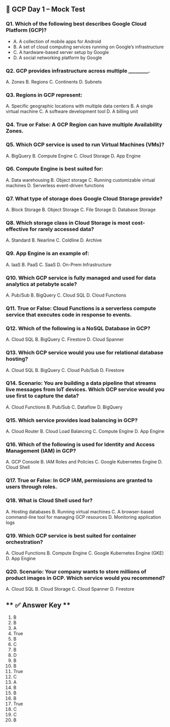 ## 📝 GCP Day 1 – Mock Test
### Q1. Which of the following best describes Google Cloud Platform (GCP)?

- A. A collection of mobile apps for Android
- B. A set of cloud computing services running on Google’s infrastructure
- C. A hardware-based server setup by Google
- D. A social networking platform by Google

### Q2. GCP provides infrastructure across multiple ________.

A. Zones
B. Regions
C. Continents
D. Subnets

### Q3. Regions in GCP represent:

A. Specific geographic locations with multiple data centers
B. A single virtual machine
C. A software development tool
D. A billing unit

### Q4. True or False: A GCP Region can have multiple Availability Zones.
### Q5. Which GCP service is used to run Virtual Machines (VMs)?

A. BigQuery
B. Compute Engine
C. Cloud Storage
D. App Engine

### Q6. Compute Engine is best suited for:

A. Data warehousing
B. Object storage
C. Running customizable virtual machines
D. Serverless event-driven functions

### Q7. What type of storage does Google Cloud Storage provide?

A. Block Storage
B. Object Storage
C. File Storage
D. Database Storage

### Q8. Which storage class in Cloud Storage is most cost-effective for rarely accessed data?

A. Standard
B. Nearline
C. Coldline
D. Archive

### Q9. App Engine is an example of:

A. IaaS
B. PaaS
C. SaaS
D. On-Prem Infrastructure

### Q10. Which GCP service is fully managed and used for data analytics at petabyte scale?

A. Pub/Sub
B. BigQuery
C. Cloud SQL
D. Cloud Functions

### Q11. True or False: Cloud Functions is a serverless compute service that executes code in response to events.
### Q12. Which of the following is a NoSQL Database in GCP?

A. Cloud SQL
B. BigQuery
C. Firestore
D. Cloud Spanner

### Q13. Which GCP service would you use for relational database hosting?

A. Cloud SQL
B. BigQuery
C. Cloud Pub/Sub
D. Firestore

### Q14. Scenario: You are building a data pipeline that streams live messages from IoT devices. Which GCP service would you use first to capture the data?

A. Cloud Functions
B. Pub/Sub
C. Dataflow
D. BigQuery

### Q15. Which service provides load balancing in GCP?

A. Cloud Router
B. Cloud Load Balancing
C. Compute Engine
D. App Engine

### Q16. Which of the following is used for Identity and Access Management (IAM) in GCP?

A. GCP Console
B. IAM Roles and Policies
C. Google Kubernetes Engine
D. Cloud Shell

### Q17. True or False: In GCP IAM, permissions are granted to users through roles.
### Q18. What is Cloud Shell used for?

A. Hosting databases
B. Running virtual machines
C. A browser-based command-line tool for managing GCP resources
D. Monitoring application logs

### Q19. Which GCP service is best suited for container orchestration?

A. Cloud Functions
B. Compute Engine
C. Google Kubernetes Engine (GKE)
D. App Engine

### Q20. Scenario: Your company wants to store millions of product images in GCP. Which service would you recommend?

A. Cloud SQL
B. Cloud Storage
C. Cloud Spanner
D. Firestore

## ** ✅ Answer Key **

1) B
2) B
3) A
4) True
5) B
6) C
7) B
8) D
9) B
10) B
11) True
12) C
13) A
14) B
15) B
16) B
17) True
18) C
19) C
20) B
 
